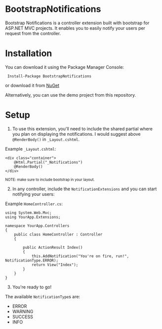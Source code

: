 BootstrapNotifications
======================

Bootstrap Notifications is a controller extension built with bootstrap for ASP.NET MVC projects. It enables you to easily notify your users per request from the controller. 


Installation
======================

You can download it using the Package Manager Console:

     Install-Package BootstrapNotifications
     
or download it from [NuGet](https://www.nuget.org/packages/BootstrapNotifications/)
     
     
Alternatively, you can use the demo project from this repository. 


Setup
======================

1. To use this extension, you'll need to include the shared partial where you plan 
on displaying the notifications. I would suggest above `@RenderBody()` in `_Layout.cshtml`.

Example `_Layout.cshtml`:

    <div class="container">
        @Html.Partial("_Notifications")
        @RenderBody()
    </div>
    
<small>NOTE: make sure to include bootstrap in your layout.</small>
    
2. In any controller, include the `NotificationExtensions` and you can start notifying your users:
  
Example `HomeController.cs`:

    using System.Web.Mvc;
    using YourApp.Extensions;
    
    namespace YourApp.Controllers
    {
        public class HomeController : Controller
        {
    
            public ActionResult Index()
            {
                this.AddNotification("You're on fire, run!", NotificationType.ERROR);
                return View("Index");
            }
        }
    }
    
3. You're ready to go!
    
The available `NotificationType`s are:
  - ERROR
  - WARNING
  - SUCCESS
  - INFO
  
  
    
    


    
     
     
